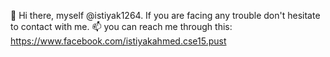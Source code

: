 👋 Hi there, myself @istiyak1264. If you are facing any trouble don't hesitate to contact with me.
📫 you can reach me through this: https://www.facebook.com/istiyakahmed.cse15.pust
